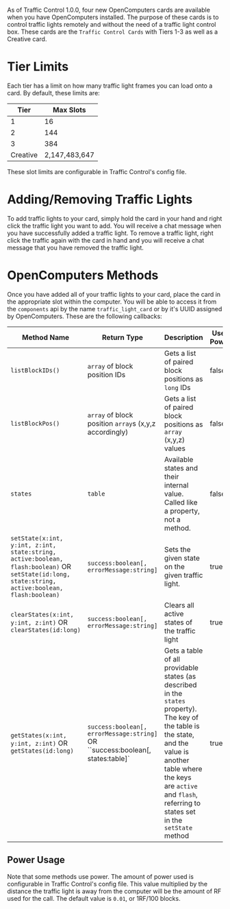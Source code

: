 As of Traffic Control 1.0.0, four new OpenComputers cards are available when you have OpenComputers installed. The purpose of these cards is to control traffic lights remotely and without the need of a traffic light control box. These cards are the `Traffic Control Cards` with Tiers 1-3 as well as a Creative card.

# Tier Limits
Each tier has a limit on how many traffic light frames you can load onto a card. By default, these limits are:

| Tier | Max Slots |
|------|-----------|
| 1    | 16        |
| 2    | 144       |
| 3    | 384       |
| Creative | 2,147,483,647 |

These slot limits are configurable in Traffic Control's config file.

# Adding/Removing Traffic Lights
To add traffic lights to your card, simply hold the card in your hand and right click the traffic light you want to add. You will receive a chat message when you have successfully added a traffic light. To remove a traffic light, right click the traffic again with the card in hand and you will receive a chat message that you have removed the traffic light.

# OpenComputers Methods
Once you have added all of your traffic lights to your card, place the card in the appropriate slot within the computer. You will be able to access it from the `components` api by the name `traffic_light_card` or by it's UUID assigned by OpenComputers. These are the following callbacks:

| Method Name      | Return Type | Description | Uses Power |
|------------------|-------------|-------------|------------|
| `listBlockIDs()` | `array` of block position IDs | Gets a list of paired block positions as `long` IDs | false |
| `listBlockPos()` | `array` of block position `array`s (x,y,z accordingly) | Gets a list of paired block positions as `array` (x,y,z) values | false |
| `states`         | `table` | Available states and their internal value. Called like a property, not a method. | false |
| `setState(x:int, y:int, z:int, state:string, active:boolean, flash:boolean)` OR <br /> `setState(id:long, state:string, active:boolean, flash:boolean)` | `success:boolean[, errorMessage:string]` | Sets the given state on the given traffic light. | true |
| `clearStates(x:int, y:int, z:int)` OR <br /> `clearStates(id:long)` | `success:boolean[, errorMessage:string]` | Clears all active states of the traffic light | true |
| `getStates(x:int, y:int, z:int)` OR <br /> `getStates(id:long)` | `success:boolean[, errorMessage:string]` OR <br /> ``success:boolean[, states:table]` | Gets a table of all providable states (as described in the `states` property). The key of the table is the state, and the value is another table where the keys are `active` and `flash`, referring to states set in the `setState` method | true |

## Power Usage
Note that some methods use power. The amount of power used is configurable in Traffic Control's config file. This value multiplied by the distance the traffic light is away from the computer will be the amount of RF used for the call. The default value is `0.01`, or 1RF/100 blocks.